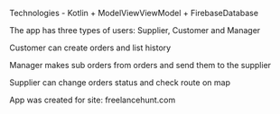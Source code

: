 Technologies - Kotlin + ModelViewViewModel + FirebaseDatabase


The app has three types of users: Supplier, Customer and Manager


Customer can create orders and list history

Manager makes sub orders from orders and send them to the supplier

Supplier can change orders status and check route on map



App was created for site: freelancehunt.com

